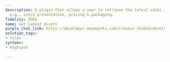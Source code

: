 ```yaml
---
description: A plugin that allows a user to retrieve the latest sales / GTM assets
  e.g., intro presentation, pricing & packaging.
fidelity: IDEA
name: Get Latest Assets
purple_chat_link: https://developer.moveworks.com/creator-studio/developer-tools/purple-chat?purple_chat_v1=%7B%22settings%22%3A%7B%22colorStyle%22%3A%22LIGHT%22%2C%22startTime%22%3A%2211%3A43+AM%22%2C%22defaultPerson%22%3A%22GWEN%22%2C%22editable%22%3Atrue%2C%22botName%22%3A%22%22%2C%22botImageUrl%22%3A%22%22%7D%2C%22messages%22%3A%5B%7B%22from%22%3A%22USER%22%2C%22text%22%3A%22Can+you+get+me+the+latest+sales+intro+deck%3F%22%7D%2C%7B%22from%22%3A%22ANNOTATION%22%2C%22text%22%3A%22Fetches+the+latest+sales%2FGTM+assets+from+Highspot.%22%7D%2C%7B%22from%22%3A%22BOT%22%2C%22text%22%3A%22%3Cp%3EFound+the+latest+sales+intro+deck.%3Cbr%3E%3C%2Fp%3E%22%2C%22cards%22%3A%5B%7B%22title%22%3A%22%3Cp%3ESales+Intro+Deck+-+Q2+2023%3C%2Fp%3E%22%2C%22text%22%3A%22%3Cp%3E%3Cb%3ELast+Updated%3A%3C%2Fb%3E+April+5%2C+2023%3Cbr%3E%3Ca+href%3D%27https%3A%2F%2Fhighspot.com%2Fsales_intro_deck_q2_2023%27%3EOpen+in+Highspot%3C%2Fa%3E%3C%2Fp%3E%22%7D%5D%7D%5D%7D
solution_tags:
- Sales
systems:
- highspot

---
```

